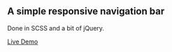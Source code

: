## A simple responsive navigation bar
Done in SCSS and a bit of jQuery.

[Live Demo](https://carla-ng.github.io/responsive-nav/)
